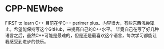 # CPP-NEWbee
FIRST to learn C++
目前在学C++ perimer plus。内容很大，有些东西浅尝辄止。希望能保持写这个GitHub，来提高自己的C++水平。
毕竟自己在写了好几种语言之后，虽然C++可能是最难的，但是还是最喜欢这个语言，每次学习都能让我感受到进步的快乐。
